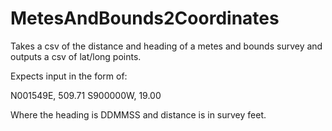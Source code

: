 # MetesAndBounds2Coordinates
Takes a csv of the distance and heading of a metes and bounds survey and outputs a csv of lat/long points.

Expects input in the form of: 

N001549E, 509.71
S900000W, 19.00

Where the heading is DDMMSS and distance is in survey feet.

